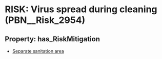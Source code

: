 # RISK: __Virus spread during cleaning__ (PBN__Risk_2954)

## Property: has_RiskMitigation

* [Separate sanitation area](PBN__Mitigation_1156)

